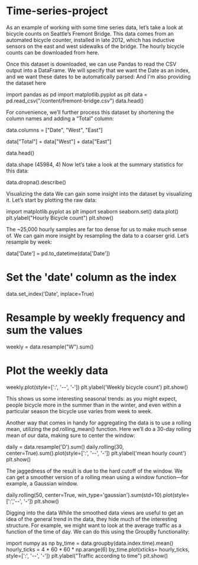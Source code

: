 # Time-series-project
As an example of working with some time series data, let’s take a look at bicycle counts on Seattle’s Fremont Bridge. This data comes from an automated bicycle counter, installed in late 2012, which has inductive sensors on the east and west sidewalks of the bridge. The hourly bicycle counts can be downloaded from here.

Once this dataset is downloaded, we can use Pandas to read the CSV output into a DataFrame. We will specify that we want the Date as an index, and we want these dates to be automatically parsed: And I'm also providing the dataset here

import pandas as pd
import matplotlib.pyplot as plt
data = pd.read_csv("/content/fremont-bridge.csv")
data.head()

For convenience, we’ll further process this dataset by shortening the column names and adding a “Total” column:


data.columns = ["Date", "West", "East"]

data["Total"] = data["West"] + data["East"]

data.head()

data.shape
(45984, 4)
Now let’s take a look at the summary statistics for this data:

data.dropna().describe()

Visualizing the data
We can gain some insight into the dataset by visualizing it. Let’s start by plotting the raw data:

import matplotlib.pyplot as plt
import seaborn
seaborn.set()
data.plot()
plt.ylabel("Hourly Bicycle count")
plt.show()

The ~25,000 hourly samples are far too dense for us to make much sense of. We can gain more insight by resampling the data to a coarser grid. Let’s resample by week:

data['Date'] = pd.to_datetime(data['Date'])

# Set the 'date' column as the index
data.set_index('Date', inplace=True)

# Resample by weekly frequency and sum the values
weekly = data.resample("W").sum()

# Plot the weekly data
weekly.plot(style=[':', '--', '-'])
plt.ylabel('Weekly bicycle count')
plt.show()

This shows us some interesting seasonal trends: as you might expect, people bicycle more in the summer than in the winter, and even within a particular season the bicycle use varies from week to week.

Another way that comes in handy for aggregating the data is to use a rolling mean, utilizing the pd.rolling_mean() function. Here we’ll do a 30-day rolling mean of our data, making sure to center the window:

daily = data.resample('D').sum()
daily.rolling(30, center=True).sum().plot(style=[':', '--', '-'])
plt.ylabel('mean hourly count')
plt.show()

The jaggedness of the result is due to the hard cutoff of the window. We can get a smoother version of a rolling mean using a window function—for example, a Gaussian window.

daily.rolling(50, center=True,
              win_type='gaussian').sum(std=10).plot(style=[':','--', '-'])
plt.show()

Digging into the data
While the smoothed data views are useful to get an idea of the general trend in the data, they hide much of the interesting structure. For example, we might want to look at the average traffic as a function of the time of day. We can do this using the GroupBy functionality:


import numpy as np
by_time = data.groupby(data.index.time).mean()
hourly_ticks = 4 * 60 * 60 * np.arange(6)
by_time.plot(xticks= hourly_ticks, style=[':', '--', '-'])
plt.ylabel("Traffic according to time")
plt.show()

